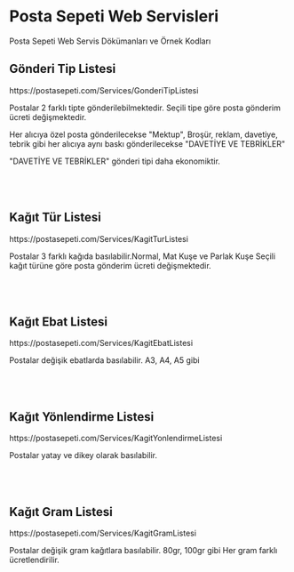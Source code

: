 # Posta Sepeti Web Servisleri
Posta Sepeti Web Servis Dökümanları ve Örnek Kodları

<h2>Gönderi Tip Listesi</h2>
https://postasepeti.com/Services/GonderiTipListesi

Postalar 2 farklı tipte gönderilebilmektedir.
Seçili tipe göre posta gönderim ücreti değişmektedir.

Her alıcıya özel posta gönderilecekse "Mektup",
Broşür, reklam, davetiye, tebrik gibi her alıcıya aynı baskı gönderilecekse "DAVETİYE VE TEBRİKLER"

"DAVETİYE VE TEBRİKLER" gönderi tipi daha ekonomiktir.
<br />
<br />
<br />
<br />
<h2>Kağıt Tür Listesi</h2>
https://postasepeti.com/Services/KagitTurListesi

Postalar 3 farklı kağıda basılabilir.Normal, Mat Kuşe ve Parlak Kuşe
Seçili kağıt türüne göre posta gönderim ücreti değişmektedir.
<br />
<br />
<br />
<br />
<h2>Kağıt Ebat Listesi</h2>
https://postasepeti.com/Services/KagitEbatListesi

Postalar değişik ebatlarda basılabilir. A3, A4, A5 gibi
<br />
<br />
<br />
<br />
<h2>Kağıt Yönlendirme Listesi</h2>
https://postasepeti.com/Services/KagitYonlendirmeListesi

Postalar yatay ve dikey olarak basılabilir.
<br />
<br />
<br />
<br />
<h2>Kağıt Gram Listesi</h2>
https://postasepeti.com/Services/KagitGramListesi

Postalar değişik gram kağıtlara basılabilir. 80gr, 100gr gibi
Her gram farklı ücretlendirilir.



